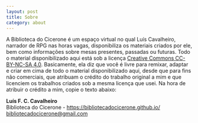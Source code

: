 ```yaml
---
layout: post
title: Sobre
category: about
---
```


A Biblioteca do Cicerone é um espaço virtual no qual Luís Cavalheiro, narrador de RPG nas horas vagas, disponibiliza os materiais criados por ele, bem como informações sobre mesas presentes, passadas ou futuras. Todo o material disponibilizado aqui está sob a licença [Creative Commons CC-BY-NC-SA 4.0](https://creativecommons.org/licenses/by-nc-sa/4.0/legalcode). Basicamente, ela diz que você é livre para remixar, adaptar e criar em cima de todo o material disponibilizado aqui, desde que para fins não comerciais, que atribuam o crédito do trabalho original a mim e que licenciem os trabalhos criados sob a mesma licença que usei. Na hora de atribuir o crédito a mim, copie o texto abaixo:

__Luís F. C. Cavalheiro__  
Biblioteca do Cicerone - https://bibliotecadocicerone.github.io/  
bibliotecadocicerone@gmail.com
